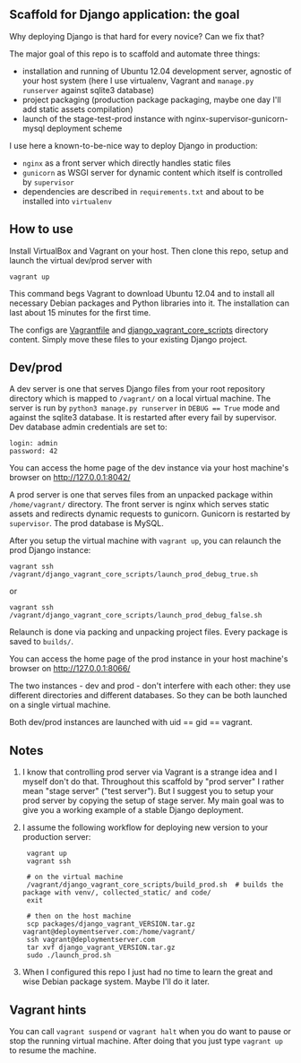 Scaffold for Django application: the goal
-----------------------------------------

Why deploying Django is that hard for every novice? Can we fix that?

The major goal of this repo is to scaffold and automate three things:
- installation and running of Ubuntu 12.04 development server, agnostic of your host system
    (here I use virtualenv, Vagrant and `manage.py runserver` against sqlite3 database)
- project packaging (production package packaging, maybe one day I'll add static assets compilation)
- launch of the stage-test-prod instance with nginx-supervisor-gunicorn-mysql deployment scheme

I use here a known-to-be-nice way to deploy Django in production:
- `nginx` as a front server which directly handles static files
- `gunicorn` as WSGI server for dynamic content which itself is controlled by `supervisor`
- dependencies are described in `requirements.txt` and about to be installed into `virtualenv`


How to use
----------

Install VirtualBox and Vagrant on your host.
Then clone this repo, setup and launch the virtual dev/prod server with

    vagrant up

This command begs Vagrant to download Ubuntu 12.04 and to install all necessary Debian packages and Python libraries
into it. The installation can last about 15 minutes for the first time.

The configs are [Vagrantfile](Vagrantfile) and [django_vagrant_core_scripts](django_vagrant_core_scripts)
directory content. Simply move these files to your existing Django project.

Dev/prod
--------

A dev server is one that serves Django files from your root repository directory which is mapped
to `/vagrant/` on a local virtual machine. The server is run by `python3 manage.py runserver`
in `DEBUG == True` mode and against the sqlite3 database. It is restarted after every fail by supervisor.
Dev database admin credentials are set to:

    login: admin
    password: 42

You can access the home page of the dev instance via your host machine's browser on http://127.0.0.1:8042/

A prod server is one that serves files from an unpacked package within `/home/vagrant/` directory.
The front server is nginx which serves static assets and redirects dynamic requests to gunicorn. 
Gunicorn is restarted by `supervisor`. The prod database is MySQL.

After you setup the virtual machine with `vagrant up`, you can relaunch the prod Django instance:

    vagrant ssh
    /vagrant/django_vagrant_core_scripts/launch_prod_debug_true.sh

or

    vagrant ssh
    /vagrant/django_vagrant_core_scripts/launch_prod_debug_false.sh

Relaunch is done via packing and unpacking project files. Every package is saved to `builds/`.

You can access the home page of the prod instance in your host machine's browser on http://127.0.0.1:8066/

The two instances - dev and prod - don't interfere with each other: they use different directories and different
databases. So they can be both launched on a single virtual machine. 

Both dev/prod instances are launched with uid == gid == vagrant. 

Notes
-----

1. I know that controlling prod server via Vagrant is a strange idea and I myself don't do that. Throughout this
    scaffold by "prod server" I rather mean "stage server" ("test server"). But I suggest you to setup your
    prod server by copying the setup of stage server. My main goal was to give you a working example
    of a stable Django deployment.

2. I assume the following workflow for deploying new version to your production server:

        vagrant up
        vagrant ssh
    
        # on the virtual machine
        /vagrant/django_vagrant_core_scripts/build_prod.sh  # builds the package with venv/, collected_static/ and code/
        exit
    
        # then on the host machine
        scp packages/django_vagrant_VERSION.tar.gz vagrant@deploymentserver.com:/home/vagrant/
        ssh vagrant@deploymentserver.com
        tar xvf django_vagrant_VERSION.tar.gz
        sudo ./launch_prod.sh

3. When I configured this repo I just had no time to learn the great and wise Debian package system. Maybe I'll do
    it later.


Vagrant hints
-------------

You can call `vagrant suspend` or `vagrant halt` when you do want to pause or stop the running virtual machine.
After doing that you just type `vagrant up` to resume the machine.
